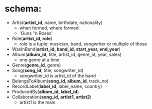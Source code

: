 # schema:

- Artist(**artist\_id**, name, birthdate, nationality)
	- when formed, where formed
	- 'Guns "n Roses'
- Role(**artist\_id, role**)
	- role is a tuple: musician, band, songwriter or multiple of those
- WasInBand(**artist\_id, band\_id, start\_year, end\_year**)
- Album(**album\_id**, title, artist\_id, genre\_id, year, sales)
	- one genre at a time
- Genre(**genre\_id**, genre)
- Song(**song\_id**, title, songwriter\_id)
	- songwritier\_id is artist\_id of the band
- BelongsToAlbum(**song\_id, album\_id**, track\_no)
- RecordLabel(**label\_id**, label\_name, country)
- ProducedBy(**album\_id, label\_id**)
- Collaboration(**song\_id, artist1, artist2**)
	- artist1 is the main
